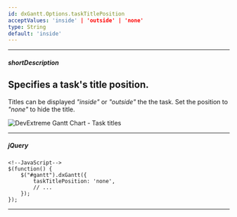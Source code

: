 ```yaml
---
id: dxGantt.Options.taskTitlePosition
acceptValues: 'inside' | 'outside' | 'none'
type: String
default: 'inside'
---
```

---
##### shortDescription
Specifies a task's title position.
---

Titles can be displayed *"inside"* or *"outside"* the the task. Set the position to *"none"* to hide the title.

![DevExtreme Gantt Chart - Task titles](/Content/images/doc/19_2/Gantt/task-title.png)

---
##### jQuery

    <!--JavaScript-->
    $(function() {
        $("#gantt").dxGantt({
            taskTitlePosition: 'none',
            // ...
        });
    }); 

---
